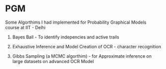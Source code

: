 # PGM

Some Algorthims I had implemented for Probability Graphical Models course at IIT - Delhi

1. Bayes Ball - To identify indepencies and active trails

2. Exhaustive Inference and Model Creation of OCR - character recognition

3. Gibbs Sampling (a MCMC algorthim) - for Approximate inference on large datasets on advanced OCR Model



